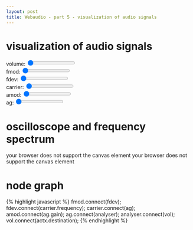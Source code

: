 ```yaml
---
layout: post
title: Webaudio - part 5 - visualization of audio signals
---
```

# visualization of audio signals
volume: <input id="volume" type="range" min="0" max="1" value="0" step=".01">
<span id="volumex"></span><br>
fmod: <input id="fmod" type="range" min="0" max="4000" value="0">
<span id="fmodx"></span><br>
fdev: <input id="fdev" type="range" min="0" max="4000" value="0">
<span id="fdevx"></span><br>
carrier: <input id="carrier" type="range" min="0" max="4000" value="0">
<span id="carrierx"></span><br>
amod: <input id="amod" type="range" min="0" max="4000" value="0">
<span id="amodx"></span><br>
ag: <input id="ag" type="range" min="0" max="1" value="0" step=".01">
<span id="agx"></span><br>

# oscilloscope and frequency spectrum
<canvas id="tdplot" width="300" height="150">
  your browser does not support the canvas element
</canvas> 

<canvas id="fplot" width="300" height="150">
  your browser does not support the canvas element
</canvas>

# node graph
{% highlight javascript %}
fmod.connect(fdev);
fdev.connect(carrier.frequency);
carrier.connect(ag);
amod.connect(ag.gain);
ag.connect(analyser);
analyser.connect(vol);
vol.connect(actx.destination);
{% endhighlight %}

<script>
"use strict";

if (typeof AudioContext != "function" && 
  typeof webkitAudioContext == "function") {
  window.AudioContext = webkitAudioContext;
}

window.onload = function () {
  var actx = new AudioContext();
  var fmod = actx.createOscillator();
  var fdev = actx.createGain();
  var carrier = actx.createOscillator();
  var amod = actx.createOscillator();
  var ag = actx.createGain();
  var vol = actx.createGain();
  var analyser = actx.createAnalyser();

  fmod.connect(fdev);
  fdev.connect(carrier.frequency);
  carrier.connect(ag);
  amod.connect(ag.gain);
  ag.connect(analyser);
  analyser.connect(vol);
  vol.connect(actx.destination);
  
  fmod.start(0);
  carrier.start(0);
  amod.start(0);

  document.getElementById("volume").onchange = function () {
    vol.gain.value = this.value;
    document.getElementById("volumex").innerHTML = this.value;
  }

  document.getElementById("fmod").onchange = function () {
    fmod.frequency.value = this.value;
    document.getElementById("fmodx").innerHTML = this.value;
  }

  document.getElementById("fdev").onchange = function () {
    fdev.gain.value = this.value;
    document.getElementById("fdevx").innerHTML = this.value;
  }

  document.getElementById("carrier").onchange = function () {
    carrier.frequency.value = this.value;
    document.getElementById("carrierx").innerHTML = this.value;
  }

  document.getElementById("amod").onchange = function () {
    amod.frequency.value = this.value;
    document.getElementById("amodx").innerHTML = this.value;
  }

  document.getElementById("ag").onchange = function () {
    ag.gain.value = this.value;
    document.getElementById("agx").innerHTML = this.value;
  }

  document.getElementById("volume").onchange();
  document.getElementById("fmod").onchange();
  document.getElementById("fdev").onchange();
  document.getElementById("carrier").onchange();
  document.getElementById("amod").onchange();
  document.getElementById("ag").onchange();

  var tdplot = document.getElementById("tdplot");
  var fplot = document.getElementById("fplot");

  function draw() {
    var tdctx = tdplot.getContext("2d");
    var fctx = fplot.getContext("2d");
    var tdLength = analyser.fftSize;
    var fLength = analyser.frequencyBinCount;
    var tdData = new Uint8Array(tdLength);
    var fData = new Uint8Array(fLength);
    var x, sliceWidth;
    
    tdctx.fillStyle = 'rgb(240, 240, 240)';
    tdctx.fillRect(0, 0, tdplot.width, tdplot.height);

    analyser.getByteTimeDomainData(tdData);
    sliceWidth = tdplot.width / tdLength;
    x = 0;
    tdctx.beginPath();
    for (var i = 0; i < tdLength; i++) {
      var y = tdplot.height / 2.0 * ((255 - tdData[i]) / 128.0);
      if (i == 0) {
        tdctx.moveTo(x, y);
      } else {
        tdctx.lineTo(x, y);
      }
      x += sliceWidth;
    }    
    tdctx.stroke();

    fctx.fillStyle = 'rgb(240, 240, 240)';
    fctx.fillRect(0, 0, tdplot.width, tdplot.height);

    analyser.getByteFrequencyData(fData);
    sliceWidth = fplot.width / fLength;
    x = 0;
    fctx.beginPath();
    for (var i = 0; i < fLength; i++) {
      var y = fplot.height / 2.0 * ((255 - fData[i]) / 128.0);
      if (i == 0) {
        fctx.moveTo(x, y);
      } else {
        fctx.lineTo(x, y);
      }
      x += sliceWidth;
    }
    fctx.stroke();

    window.requestAnimationFrame(draw);
  }

  analyser.fftSize = 512;

  window.requestAnimationFrame(draw);
}
</script>